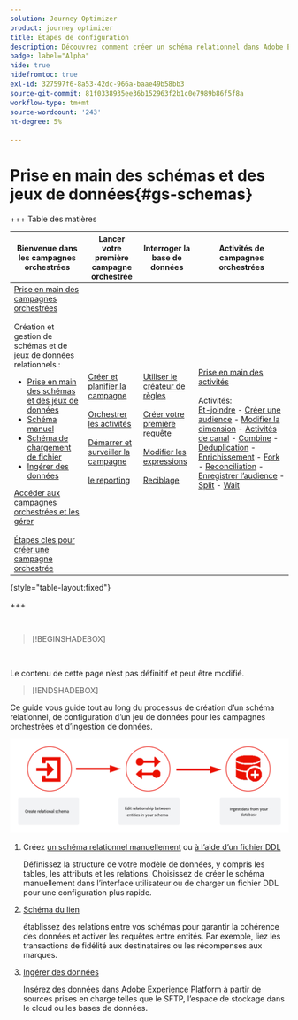 ```yaml
---
solution: Journey Optimizer
product: journey optimizer
title: Étapes de configuration
description: Découvrez comment créer un schéma relationnel dans Adobe Experience Platform en chargeant un fichier DDL
badge: label="Alpha"
hide: true
hidefromtoc: true
exl-id: 327597f6-8a53-42dc-966a-baae49b58bb3
source-git-commit: 81f0338935ee36b152963f2b1c0e7989b86f5f8a
workflow-type: tm+mt
source-wordcount: '243'
ht-degree: 5%

---
```


# Prise en main des schémas et des jeux de données{#gs-schemas}

+++ Table des matières

| Bienvenue dans les campagnes orchestrées | Lancer votre première campagne orchestrée | Interroger la base de données | Activités de campagnes orchestrées |
|---|---|---|---|
| [Prise en main des campagnes orchestrées](gs-orchestrated-campaigns.md)<br/><br/>Création et gestion de schémas et de jeux de données relationnels :</br> <ul><li>[Prise en main des schémas et des jeux de données](gs-schemas.md)</li><li>[Schéma manuel](manual-schema.md)</li><li>[Schéma de chargement de fichier](file-upload-schema.md)</li><li>[ Ingérer des données ](ingest-data.md)</li></ul>[Accéder aux campagnes orchestrées et les gérer](access-manage-orchestrated-campaigns.md)<br/><br/>[Étapes clés pour créer une campagne orchestrée](gs-campaign-creation.md) | [Créer et planifier la campagne](create-orchestrated-campaign.md)<br/><br/>[Orchestrer les activités](orchestrate-activities.md)<br/><br/>[Démarrer et surveiller la campagne](start-monitor-campaigns.md)<br/><br/>[le reporting](reporting-campaigns.md) | [Utiliser le créateur de règles](orchestrated-rule-builder.md)<br/><br/>[Créer votre première requête](build-query.md)<br/><br/>[Modifier les expressions](edit-expressions.md)<br/><br/>[Reciblage](retarget.md) | [Prise en main des activités](activities/about-activities.md)<br/><br/>Activités:<br/>[Et-joindre](activities/and-join.md) - [Créer une audience](activities/build-audience.md) - [Modifier la dimension](activities/change-dimension.md) - [Activités de canal](activities/channels.md) - [Combine](activities/combine.md) - [Deduplication](activities/deduplication.md) - [Enrichissement](activities/enrichment.md) - [Fork](activities/fork.md) - [Reconciliation](activities/reconciliation.md) - [Enregistrer l’audience](activities/save-audience.md) - [Split](activities/split.md) - [Wait](activities/wait.md) |

{style="table-layout:fixed"}

+++

</br>

>[!BEGINSHADEBOX]

</br>

Le contenu de cette page n’est pas définitif et peut être modifié.

>[!ENDSHADEBOX]

Ce guide vous guide tout au long du processus de création d’un schéma relationnel, de configuration d’un jeu de données pour les campagnes orchestrées et d’ingestion de données.

![](assets/do-not-localize/schema_admin.png)

1. Créez [un schéma relationnel manuellement](manual-schema.md) ou [à l’aide d’un fichier DDL](file-upload-schema.md)

   Définissez la structure de votre modèle de données, y compris les tables, les attributs et les relations. Choisissez de créer le schéma manuellement dans l’interface utilisateur ou de charger un fichier DDL pour une configuration plus rapide.

1. [Schéma du lien](file-upload-md)

   établissez des relations entre vos schémas pour garantir la cohérence des données et activer les requêtes entre entités. Par exemple, liez les transactions de fidélité aux destinataires ou les récompenses aux marques.

1. [Ingérer des données](ingest-data.md)

   Insérez des données dans Adobe Experience Platform à partir de sources prises en charge telles que le SFTP, l’espace de stockage dans le cloud ou les bases de données.

